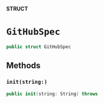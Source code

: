 **STRUCT**

# `GitHubSpec`

```swift
public struct GitHubSpec
```

## Methods
### `init(string:)`

```swift
public init(string: String) throws
```
